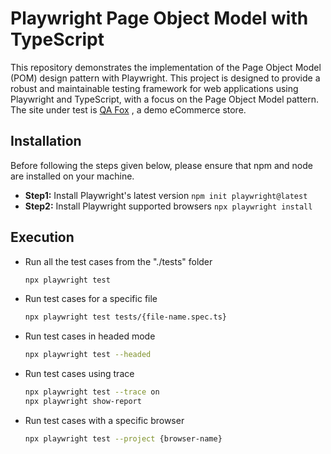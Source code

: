 # Playwright Page Object Model with TypeScript

This repository demonstrates the implementation of the Page Object Model (POM) design pattern with Playwright. This project is designed to provide a robust and maintainable testing framework for web applications using Playwright and TypeScript, with a focus on the Page Object Model pattern. The site under test is [QA Fox](https://tutorialsninja.com/demo/index.php?route=common/home) , a demo eCommerce store.

## Installation
Before following the steps given below, please ensure that npm and node are installed on your machine.
- **Step1:** Install Playwright's latest version `npm init playwright@latest`
- **Step2:** Install Playwright supported browsers `npx playwright install`

## Execution
- Run all the test cases from the "./tests" folder
  ```bash
  npx playwright test
  ```
- Run test cases for a specific file
  ```bash
  npx playwright test tests/{file-name.spec.ts}
  ```
- Run test cases in headed mode
  ```bash
  npx playwright test --headed
  ```
- Run test cases using trace
  ```bash
  npx playwright test --trace on
  npx playwright show-report
  ```
- Run test cases with a specific browser
  ```bash
  npx playwright test --project {browser-name}
  ```
